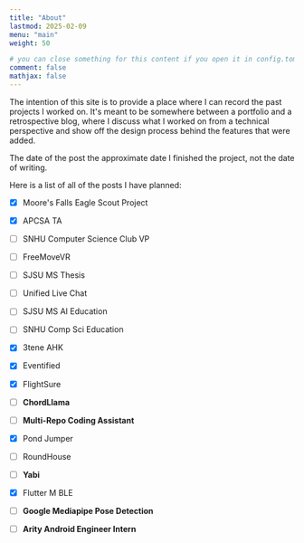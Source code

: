 ```yaml
---
title: "About"
lastmod: 2025-02-09
menu: "main"
weight: 50

# you can close something for this content if you open it in config.toml.
comment: false
mathjax: false
---
```


The intention of this site is to provide a place where I can record the past projects I worked on.
It's meant to be somewhere between a portfolio and a retrospective blog, where I discuss what I 
worked on from a technical perspective and show off the design process behind the features that were added.

The date of the post the approximate date I finished the project, not the date of writing.

Here is a list of all of the posts I have planned:
- [x] Moore's Falls Eagle Scout Project
- [x] APCSA TA
- [ ] SNHU Computer Science Club VP
- [ ] FreeMoveVR
- [ ] SJSU MS Thesis
- [ ] Unified Live Chat
- [ ] SJSU MS AI Education
- [ ] SNHU Comp Sci Education
- [x] 3tene AHK
- [x] Eventified
- [x] FlightSure
- [ ] **ChordLlama**
- [ ] **Multi-Repo Coding Assistant**
- [x] Pond Jumper
- [ ] RoundHouse
- [ ] **Yabi**
- [x] Flutter M BLE
- [ ] **Google Mediapipe Pose Detection**
- [ ] **Arity Android Engineer Intern**


